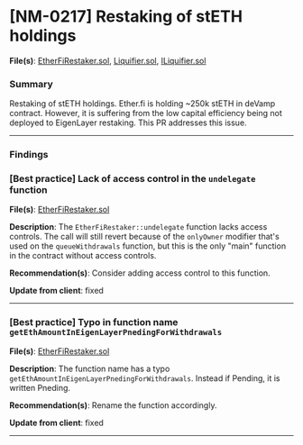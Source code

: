 # [NM-0217] Restaking of stETH holdings

**File(s)**: [EtherFiRestaker.sol](https://github.com/etherfi-protocol/smart-contracts/blob/41836a2523b735fab8aad8ebfe4b25ed81fbc367/src/EtherFiRestaker.sol#L19), [Liquifier.sol](https://github.com/etherfi-protocol/smart-contracts/blob/41836a2523b735fab8aad8ebfe4b25ed81fbc367/src/Liquifier.sol#L50),
[ILiquifier.sol](https://github.com/etherfi-protocol/smart-contracts/blob/41836a2523b735fab8aad8ebfe4b25ed81fbc367/src/interfaces/ILiquifier.sol)

### Summary

Restaking of stETH holdings. Ether.fi is holding ~250k stETH in deVamp contract. However, it is suffering from the low capital efficiency being not deployed to EigenLayer restaking. This PR addresses this issue.

---

### Findings

### [Best practice] Lack of access control in the `undelegate` function 

**File(s)**: [EtherFiRestaker.sol](https://github.com/etherfi-protocol/smart-contracts/blob/41836a2523b735fab8aad8ebfe4b25ed81fbc367/src/EtherFiRestaker.sol#L147)

**Description**: The `EtherFiRestaker::undelegate` function lacks access controls. The call will still revert because of the `onlyOwner` modifier that's used on the `queueWithdrawals` function, but this is the only "main" function in the contract without access controls.

**Recommendation(s)**: Consider adding access control to this function.

**Update from client**: fixed

---

### [Best practice] Typo in function name `getEthAmountInEigenLayerPnedingForWithdrawals` 

**File(s)**: [EtherFiRestaker.sol](https://github.com/etherfi-protocol/smart-contracts/blob/41836a2523b735fab8aad8ebfe4b25ed81fbc367/src/EtherFiRestaker.sol#L330)

**Description**: The function name has a typo `getEthAmountInEigenLayerPnedingForWithdrawals`. Instead if Pending, it is written Pneding.

**Recommendation(s)**: Rename the function accordingly.

**Update from client**: fixed

---
